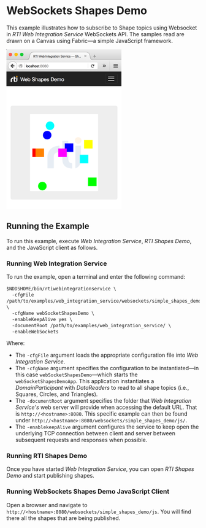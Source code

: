 # WebSockets Shapes Demo

This example illustrates how to subscribe to Shape topics using Websocket
in _RTI Web Integration Service_ WebSockets API. The samples read are drawn
on a Canvas using Fabric—a simple JavaScript framework.

![Alt text](../../../resources/img/rti_web_shapes_demo_screenshot.png "Web Shapes Demo Screenshot")

## Running the Example

To run this example, execute _Web Integration Service_, _RTI Shapes Demo_, and
the JavaScript client as follows.

### Running Web Integration Service

To run the example, open a terminal and enter the following command:

```shell
$NDDSHOME/bin/rtiwebintegrationservice \
  -cfgFile /path/to/examples/web_integration_service/websockets/simple_shapes_demo/simple_shapes_demo.xml \
  -cfgName webSocketShapesDemo \
  -enableKeepAlive yes \
  -documentRoot /path/to/examples/web_integration_service/ \
  -enableWebSockets
```

Where:

-   The ``-cfgFile`` argument loads the appropriate configuration file into _Web
    Integration Service_.
-   The ``-cfgName`` argument specifies the configuration to be instantiated—in
    this case ```webSocketShapesDemo```—which starts the
    ``webSocketShapesDemoApp``. This application instantiates a
    _DomainParticipant_ with _DataReaders_ to read to all shape topics (i.e.,
    Squares, Circles, and Triangles).
-   The ``-documentRoot`` argument specifies the folder that _Web Integration
    Service's_ web server will provide when accessing the default URL. That is
    ``http://<hostname>:8080``. This specific example can then be found under
    ``http://<hostname>:8080/websockets/simple_shapes_demo/js/``.
-   The ``-enablekeepAlive`` argument configures the service to keep open the
    underlying TCP connection between client and server between subsequent
    requests and responses when possible.

### Running RTI Shapes Demo

Once you have started _Web Integration Service_, you can open _RTI Shapes
Demo_ and start publishing shapes.

### Running WebSockets Shapes Demo JavaScript Client

Open a browser and navigate to
`http://<hostname>:8080/websockets/simple_shapes_demo/js`. You will find
there all the shapes that are being published.
